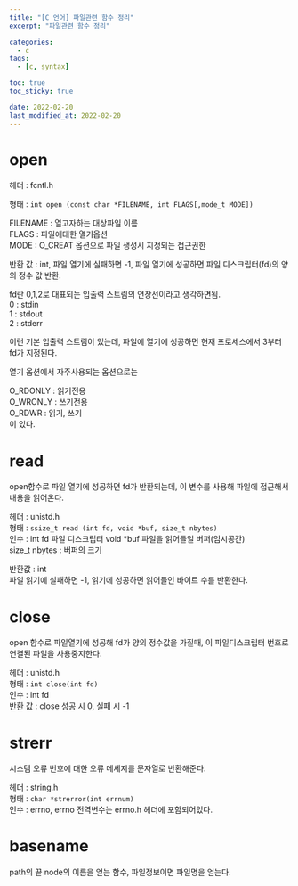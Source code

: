 ```yaml
---
title: "[C 언어] 파일관련 함수 정리"
excerpt: "파일관련 함수 정리"

categories:
  - c
tags:
  - [c, syntax]

toc: true
toc_sticky: true

date: 2022-02-20
last_modified_at: 2022-02-20
---
```


# open

헤더 : fcntl.h

형태 : `int open (const char *FILENAME, int FLAGS[,mode_t MODE])`

FILENAME : 열고자하는 대상파일 이름  
FLAGS : 파일에대한 열기옵션  
MODE : O_CREAT 옵션으로 파일 생성시 지정되는 접근권한

반환 값 : int,
파일 열기에 실패하면 -1, 파일 열기에 성공하면 파일 디스크립터(fd)의 양의 정수 값 반환.

fd란 0,1,2로 대표되는 입출력 스트림의 연장선이라고 생각하면됨.  
0 : stdin  
1 : stdout  
2 : stderr

이런 기본 입출력 스트림이 있는데, 파일에 열기에 성공하면 현재 프로세스에서 3부터 fd가 지정된다.

열기 옵션에서 자주사용되는 옵션으로는

O_RDONLY : 읽기전용  
O_WRONLY : 쓰기전용  
O_RDWR : 읽기, 쓰기  
이 있다.

# read

open함수로 파일 열기에 성공하면 fd가 반환되는데, 이 변수를 사용해 파일에 접근해서 내용을 읽어온다.

헤더 : unistd.h  
형태 : `ssize_t read (int fd, void *buf, size_t nbytes)`  
인수 : int fd 파일 디스크립터
void \*buf 파일을 읽어들일 버퍼(임시공간)  
 size_t nbytes : 버퍼의 크기

반환값 : int  
파일 읽기에 실패하면 -1, 읽기에 성공하면 읽어들인 바이트 수를 반환한다.

# close

open 함수로 파일열기에 성공해 fd가 양의 정수값을 가질때, 이 파일디스크립터 번호로 연결된 파일을 사용중지한다.

헤더 : unistd.h  
형태 : `int close(int fd)`  
인수 : int fd  
반환 값 :
close 성공 시 0, 실패 시 -1

# strerr

시스템 오류 번호에 대한 오류 메세지를 문자열로 반환해준다.

헤더 : string.h  
형태 : `char *strerror(int errnum)`  
인수 : errno, errno 전역변수는 errno.h 헤더에 포함되어있다.

# basename

path의 끝 node의 이름을 얻는 함수, 파일정보이면 파일명을 얻는다.
